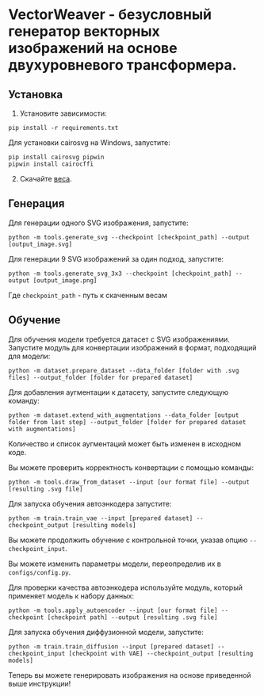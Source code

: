 # VectorWeaver - безусловный генератор векторных изображений на основе двухуровневого трансформера.

## Установка

1) Установите зависимости:

```
pip install -r requirements.txt
```

Для установки cairosvg на Windows, запустите:

```
pip install cairosvg pipwin
pipwin install cairocffi
```

2) Скачайте [веса](https://drive.google.com/file/d/1Er9KdBcsSpmi8xDS1hYAOZYurMtjZiHo/view?usp=sharing).

## Генерация

Для генерации одного SVG изображения, запустите:

```
python -m tools.generate_svg --checkpoint [checkpoint_path] --output [output_image.svg]
```

Для генерации 9 SVG изображений за один подход, запустите:

```
python -m tools.generate_svg_3x3 --checkpoint [checkpoint_path] --output [output_image.png]
```

Где `checkpoint_path` - путь к скаченным весам

## Обучение

Для обучения модели требуется датасет с SVG изображениями.
Запустите модуль для конвертации изображений в формат, подходящий для модели:

```
python -m dataset.prepare_dataset --data_folder [folder with .svg files] --output_folder [folder for prepared dataset]
```

Для добавления аугментации к датасету, запустите следующую команду:

```
python -m dataset.extend_with_augmentations --data_folder [output folder from last step] --output_folder [folder for prepared dataset with augmentations]
```

Количество и список аугментаций может быть изменен в исходном коде.

Вы можете проверить корректность конвертации с помощью команды:

```
python -m tools.draw_from_dataset --input [our format file] --output [resulting .svg file]
```

Для запуска обучения автоэнкодера запустите:

```
python -m train.train_vae --input [prepared dataset] --checkpoint_output [resulting models]
```

Вы можете продолжить обучение с контрольной точки, указав опцию `--checkpoint_input`.

Вы можете изменить параметры модели, переопределив их в `configs/config.py`.

Для проверки качества автоэнкодера используйте модуль, который применяет модель к набору данных:

```
python -m tools.apply_autoencoder --input [our format file] --checkpoint [checkpoint path] --output [resulting .svg file]
```

Для запуска обучения диффузионной модели, запустите:

```
python -m train.train_diffusion --input [prepared dataset] --checkpoint_input [checkpoint with VAE] --checkpoint_output [resulting models]
```

Теперь вы можете генерировать изображения на основе приведенной выше инструкции!

